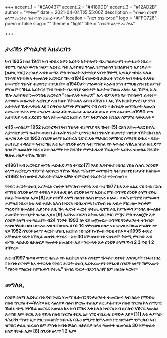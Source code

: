 +++
accent_1 = "#EA0437"
accent_2 = "#4189DD"
accent_3 = "#12AD2B"
author = "ማቲው"
date = 2021-04-04T05:55:00Z
description = "ብዛዕባ ሰንደቕ ዕላማ ኤርትራ ዝተወሰነ ድሕረ-ባይታ"
location = "በርን ስዊዘርላንድ"
logo = "#FFC726"
poem = false
slug = ""
theme = "light"
title = "ሰንደቕ ዕላማ ኤርትራ"

+++
## **ታሪኽን ምሳልያዊ ኣዘራርባን**

**ካብ 1935 ክሳዕ 1941 ኣብ ዝነበረ እዋን ኤርትን ኢትዮጵያን ብኢጣልያውያን ተታሒዘን ነበራ ። ቅድሚ ኻልኣይ ውግእ ዓለም ኤርትረ ኻብ ኢትዮጵያ ንላዕሊ ዝማዕበላን ዝበልጸገትን እያ ነይራ ። \[ዜድሊ ነገር\] ኢጣልያ ኣብቲ ውግእ ምስ ተሳዕረት ኢትዮጵያ ናብቲ ቕድሚ ኢጣልያ ዝነበረ ፋሉል ንጉሳዊ ኣገዛዝኣኣ ተመለሰት ኤርትርያ ኸኣ ብ1949 ብውድብ ሕቡራት ሃገራት ኣብ ትሕቲ ትእዛዝ ዘመናዊት ግዝኣት ብሪጣንያ ተዋህበት። ብ1940ታት ሃገራውነት ኣዕራብ ምስ ተማህዘ ሰዓብቲ እምነት ምስልምና ኽፋል ኤርትርያ ኻብ ግዝኣት ብሪጣንያ ናጽነቶም ኪሓትቱ ኸለዉ ረኣዩ። እዚ ኸምዚ ኢሉ ኸሎ ኢትዮጵያ ንመንግስቲ ኤርትራን "ዝጠፍአት ኣውራጃ" ኢላ ብምጽዋዕ ናታ ኽትከውን ፈተነት። እተወሰኑ መኰንናት ኤርትርያ ኣብ ክልተ ኽትፈላለ ሓሳብ ኣቕረቡ ፣ እዚ ኸኣ ክርስትያናዊ ቦታ ምስ ኢትዮጵያ ኺተሓዋወስ እዩ ፣ ሰዓብቲ እምነት ምስልምና ናብ ሱዳን ። ሕቡራት መንግስታት ኣመሪካ ኣህጉራዊ ኽትዕ ምስ ተገብረን ሓይልታት ጥሙራት ሓይልታት ጣልቃ ምስ ኣእተዋን ብ1950 ምስ ኢትዮጵያ ኣብ ፈደረሽን ባዕላ እትመሓደር ኤርትራ ኸም እትምስረት ዚገልጽ ስምምዕ ኣውጽአት ።**

**ብ15 መስከረም 1952 ኤርትረኻብ ካብ ግዝኣት ብሪጣንያ ናጻ ዀነት \[5\] ርእሳ እትመሓደር ክፍሊ ኢትዮጵያ ድማ ኰነት። ውድብ ሕቡራት ሃገራት ነታ ሃገር ካብ ግዝኣት ብሪጣንያ ናጽነታ ንኽትረክብ ስለ ዝሓገዛ እታ ናይ 1952 ሰንደቕ ዕላማ ኤርትራስ ንደገፍ እቲ ማሕበር ንምኽባር ሰማያዊ ድሕረ - ባይታ ሒዛ ኢያ ተዳልያ ። ኣብቲ ግዜ እቲ እታ ሰንደቕ ዕላማ ኣብ ማእከል ናይ ኣውልዕ ኣኽሊል ነበራ እዚ ድማ ንሰላም ዘመልክት ነበረ ። እቲ ስልማት ነቲ ሽዱሽተ ምምሕዳራዊ ኽፍልታት ኤርትራ ዝውክል ሽዱሽተ ቘጽሊ ዘለዎ ተኽሊ ኸበበ።**

**ብ1961 ኣብ ኤርትርያ ውግእ ሓድሕድ ምስ ተባርዐ \[7\] ሃጸይ ኢትዮጵያ ዝነበረ ሃይል ሴላሲ ንሰንደቕ ዕላማ ኤርትርያን ንቐምሽ ኣጽዋርን ንዅሉ ኻልእ ማሕተም መንግስትን ካብ ህዝባዊ ቦታታት ከልከሎ። ብ1962 ካብ ውድብ ሕቡራት ሃገራት ፍቓድ ብምርካብ ንኤርትርያ ተጐብጠባ ።**

**ግንባር ሓርነት ህዝቢ ኤርትራስ ናጽነታ ንምርካብ ተዋግአ ኣብ ጥሪ 1977 ከኣ እቲ ሰልፊ ናይ ገዛእ ርእሱ ወግዓዊ ሰንደቕ ዕላማ ተቐበለ ። እዛ ሕጂ ዘላ ሰንደቕ ዕላማ ኤርትረ ምስ ወግዓዊ ሰንደቕ ዕላማ ናይቲ ሰልፊ ትመሳሰል እያ። \[8\] እታ ሰንደቕ ዕላማ ሰለስተ ስሉስ ኵርናዕ ነበራኣ- ቀይሕ ሰማያዊ ከምኡውን ሓምላይ ነበረ። እቲ ኣብ ቀይሕ ስሉስ ኵርናዕ ዝነበረ ብጫ ኰዀብ ነቲ ኣብታ ሃገር ዘሎ ሃብታም ማዕድናት ዘመልክት ኢዩ ነይሩ እዚ ኸኣ ሓድነት ሓርነት ፍትሒ ዲሞክራሲ ከምኡውን ምዕባለ ዘመልክት ሓሙሽተ ነጥብታት ዝሓዘ ኢዩ ። \[9\] ኤርትራ ብርእሳ እትመሓደር ሃገር ምዃና ምስ ተኣወጀት እታ ሰንደቕ ዕላማ ተተዓራረየት ብ24 ግንቦት 1993 ከኣ ናይ መጀመርታ ወግዓዊ ዓንቃሪቦታት ተገብረ። ኣብቲ ቐይሕ ስሉስ ኵርናዕ እቲ ብኽልቲኡ ሸነኹ 14 ኣቝጽልቲ ዘለዎ ናይ ወርቂ ኣኽሊል ምልክት ነታ ናይ 1952 ሰንደቕ ዕላማ ሓርነት ህዝቢ ኤርትራ ዝነበረት ኰዀብ ወርቂ ተክኦ ። ብ1995 ቍጽሪ ኣቝጽልቲ ናይቲ ኣኽሊል መዐቀኒ ተገብረ - እቲ 30 ኣቝጽልቲ ነቲ ናጽነቶም ቅድሚ ምርካቡ ኣብ ውግእ ሓድሕድ ዘሕለፍዎ ዓመታት ዘመልክት ኢዩ ። ንውሓት እታ ሰንደቕ ዕላማ ኻብ 2 3 ናብ 1 2 ተቐየረ።**

**እቲ ብ1997 ዝወጸ ወግዓዊ ባጤራ ናይ ኤርትረና ናክፋ ሰናቲም ሽዱሽተ ደቀባት እንስሳታት ዝሓዘ ነበረ ፣ ኣብቲ ሰናቲም ከኣ ተዋጋእቲ ግንባር ሓርነት ህዝቢ ኤርትራውያን ንሃገራዊ ሰንደቕ ዕላማ ኸምኡውን "ናጽነት ማዕርነት ከምኡውን ፍትሒ" ዝብል ጭርሖ ብእንግሊዝኛ ከም ዘልዕሉ ኣርኣየ።**

## **መግለጺ**

**ሰንደቕ ዕላማ ኤርትራ በቲ ናብ ጐድኒ ሃመማ ዚሕብር ዓንቃሪቦታት ተመርኲሳ ኣብ ክልተ የማነይቲ ስሉስ ኵርናዕ ተመቕለት። እቲ ላዕለዋይ ስሉስ ኵርናዕ ቀጠልያ እቲ ታሕተዋይ ስሉስ ኵርናዕ ከኣ ሰማያዊ ዀይኑ ብጫ ንትኹል ጨናፍር ኣውልዕ ከኣ ኣብ ሸዀና እቲ ስሉስ ኵርናዕ ኣብ ዚርከብ ኣኽናፍ ኣውልዕ እተኸበ እዩ። ቅርጺ እቲ ቐይሕ ስሉስ ኵርናዕ ቅርጺ እታ ሃገር ብሰፊሑ ይቐድሖ እዩ ። \[11\] እቲ ሓምላይ ንሕርሻን ማልን እታ ሃገር የመልክት ንብዙሕ ባሕሪ ሰማያዊ ከምኡውን ነቲ ናጽነቶም ንምርካብ ኣብ ዝግበር ቃልሲ ዝፈሰሰ ደም ምስቲ ኣብቲ ቓልሲ ዘሕለፍዎ ሰላሳ ዓመታት ዝመሳሰል 30 ኣቝጽልቲ ዘለዎ ቐይሕ ኢዩ። \[8\] ሰንደቕ ዕላማ 1 2 እያ።**